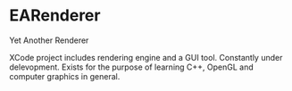 # EARenderer
Yet Another Renderer

XCode project includes rendering engine and a GUI tool. Constantly under delevopment. 
Exists for the purpose of learning C++, OpenGL and computer graphics in general.
